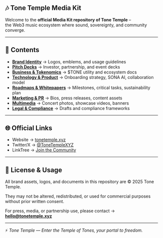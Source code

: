 ## 🎶 Tone Temple Media Kit

Welcome to the **official Media Kit repository of Tone Temple** –  
the Web3 music ecosystem where sound, sovereignty, and community converge.  

---

## 📂 Contents
- **[Brand Identity](brand/)** → Logos, emblems, and usage guidelines  
- **[Pitch Decks](decks/)** → Investor, partnership, and event decks  
- **[Business & Tokenomics](tokenomics/)** → $TONE utility and ecosystem docs  
- **[Technology & Product](product/)** → Onboarding strategy, SONA AI, collaboration model  
- **[Roadmaps & Whitepapers](roadmaps/)** → Milestones, critical tasks, sustainability plan  
- **[Marketing & PR](marketing/)** → Bios, press releases, content assets  
- **[Multimedia](multimedia/)** → Concert photos, showcase videos, banners  
- **[Legal & Compliance](legal/)** → Drafts and compliance frameworks  

---

## 🌐 Official Links
- Website → [tonetemple.xyz](https://tonetemple.xyz)  
- Twitter/X → [@ToneTempleXYZ](https://x.com/ToneTempleXYZ)  
- LinkTree → [Join the Community](https://linktr.ee/tonetemplexyz)  

---

## 📜 License & Usage
All brand assets, logos, and documents in this repository are © 2025 Tone Temple.  

They may not be altered, redistributed, or used for commercial purposes without prior written consent.  

For press, media, or partnership use, please contact → **hello@tonetemple.xyz**  

---

⚡ *Tone Temple — Enter the Temple of Tones, your portal to freedom.*
